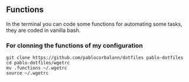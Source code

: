 ## Functions
In the terminal you can code some functions for automating some tasks, they are coded in vanilla bash.

### For clonning the functions of my configuration
```shell
git clone https://github.com/pablocorbalann/dotfiles pablo-dotfiles
cd pablo-dotfiles/wgetrc
mv .functions ~/.wgetrc
source ~/.wgetrc
```
